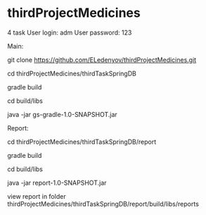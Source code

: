 # thirdProjectMedicines
4 task
User login: adm
User password: 123


Main:

git clone https://github.com/ELedenyov/thirdProjectMedicines.git

cd thirdProjectMedicines/thirdTaskSpringDB

gradle build

cd build/libs

java -jar gs-gradle-1.0-SNAPSHOT.jar


Report:

cd thirdProjectMedicines/thirdTaskSpringDB/report

gradle build

cd build/libs

java -jar report-1.0-SNAPSHOT.jar

view report in folder thirdProjectMedicines/thirdTaskSpringDB/report/build/libs/reports
